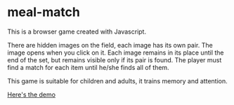 # meal-match

This is a browser game created with Javascript.

There are hidden images on the field, each image has its own pair.
The image opens when you click on it.
Each image remains in its place until the end of the set, but remains visible only if its pair is found.
The player must find a match for each item until he/she finds all of them.

This game is suitable for children and adults, it trains memory and attention.

[Here's the demo](https://aleksandaralek.github.io/meal-match/)
